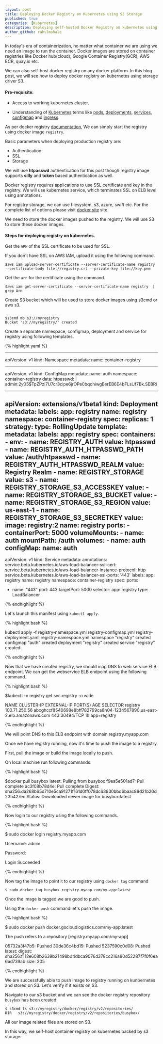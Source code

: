 ```yaml
---
layout: post
title: Deploying Docker Registry on Kubernetes using S3 Storage
published: true
categories: [Kubernetes]
description: Deploying self-hosted Docker Registry on kubernetes using S3 storage.
author_github: rahulmahale
---
```


In today's era of containerization,
no matter what container we are using
we need an image to run the container.
Docker images are stored on container registries
like Docker hub(cloud),
Google Container Registry(GCR), AWS ECR, quay.io etc.

We can also self-host docker registry on any docker platform.
In this blog post, we will see
how to deploy docker registry
on kubernetes using storage driver S3.

#### Pre-requisite:

 *  Access to working kubernetes cluster.

 * Understanding of [Kubernetes](http://kubernetes.io/)
terms like [pods](http://kubernetes.io/docs/user-guide/pods/),
[deployments](http://kubernetes.io/docs/user-guide/deployments/),
[services](https://kubernetes.io/docs/concepts/services-networking/service/),
[configmap](https://kubernetes.io/docs/tasks/configure-pod-container/configure-pod-configmap/)
and
[ingress](https://kubernetes.io/docs/concepts/services-networking/ingress/).


As per docker registry [documentation](https://docs.docker.com/registry/deploying/),
We can simply start the registry using docker image `registry`.

Basic parameters when deploying production registry are:

 * Authentication
 * SSL
 * Storage

We will use **htpasswd** authentication for this post though registry image
supports **silly** and **token** based authentication as well.

Docker registry requires applications to use SSL certificate and key in the registry.
We will use kubernetes service, which terminates SSL on ELB level using annotations.

For registry storage, we can use filesystem, s3, azure, swift etc. For the complete list of options please visit [docker site](https://docs.docker.com/registry/configuration/#storagedocker) site.

We need to store the docker images pushed to the registry.
We will use S3 to store these docker images.

#### Steps for deploying registry on kubernetes.

Get the `ARN` of the SSL certificate to be used for SSL.

If you don't have SSL on AWS IAM, upload it using the following command.

```
$aws iam upload-server-certificate --server-certificate-name registry --certificate-body file://registry.crt --private-key file://key.pem

```
Get the `arn` for the certificate using the command.

```
$aws iam get-server-certificate --server-certificate-name registry  | grep Arn

```

Create S3 bucket which will be used to store docker images using s3cmd or aws s3.

```

$s3cmd mb s3://myregistry
Bucket 's3://myregistry/' created

```

Create a separate namespace, configmap, deployment and service
for registry using following templates.

{% highlight yaml %}

---
apiVersion: v1
kind: Namespace
metadata:
name: container-registry

---
apiVersion: v1
kind: ConfigMap
metadata:
  name: auth
  namespace: container-registry
data:
  htpasswd: |
    admin:$2y$05$TpZPzI7U7cr3cipe6jrOPe0bqohiwgEerEB6E4bFLsUf7Bk.SEBRi

---
apiVersion: extensions/v1beta1
kind: Deployment
metadata:
  labels:
    app: registry
  name: registry
  namespace: container-registry
spec:
  replicas: 1
  strategy:
    type: RollingUpdate
  template:
    metadata:
      labels:
        app: registry
    spec:
      containers:
      - env:
        - name: REGISTRY_AUTH
          value: htpasswd
        - name: REGISTRY_AUTH_HTPASSWD_PATH
          value: /auth/htpasswd
        - name: REGISTRY_AUTH_HTPASSWD_REALM
          value: Registry Realm
        - name: REGISTRY_STORAGE
          value: s3
        - name: REGISTRY_STORAGE_S3_ACCESSKEY
          value: <your-s3-access-key>
        - name: REGISTRY_STORAGE_S3_BUCKET
          value: <your-registry-bucket>
        - name: REGISTRY_STORAGE_S3_REGION
          value: us-east-1
        - name: REGISTRY_STORAGE_S3_SECRETKEY
          value: <your-secret-s3-key>
        image: registry:2
        name: registry
        ports:
        - containerPort: 5000
        volumeMounts:
          - name: auth
            mountPath: /auth
      volumes:
        - name: auth
          configMap:
            name: auth
---
apiVersion: v1
kind: Service
metadata:
  annotations:
    service.beta.kubernetes.io/aws-load-balancer-ssl-cert: <your-iam-certificate-arn>
    service.beta.kubernetes.io/aws-load-balancer-instance-protocol: http
    service.beta.kubernetes.io/aws-load-balancer-ssl-ports: '443'
  labels:
    app: registry
  name: registry
  namespace: container-registry
spec:
  ports:
  - name: "443"
    port: 443
    targetPort: 5000
  selector:
    app: registry
type: LoadBalancer

{% endhighlight %}

Let's launch this manifest using `kubectl apply`.

{% highlight bash %}

kubectl apply -f registry-namespace.yml registry-configmap.yml registry-deployment.yaml registry-namespace.yml
namespace "registry" created
configmap "auth" created
deployment "registry" created
service "registry" created

{% endhighlight %}

Now that we have created registry, we should map DNS to web service ELB endpoint.
We can get the webservice ELB endpoint using the following command.

{% highlight bash %}

$kubectl -n registry get svc registry -o wide

NAME       CLUSTER-IP      EXTERNAL-IP                                                               PORT(S)         AGE       SELECTOR
registry   100.71.250.56   abcghccf8540698e8bff782799ca8h04-1234567890.us-east-2.elb.amazonaws.com   443:30494/TCP   1h       app=registry

{% endhighlight %}

We will point DNS to this ELB endpoint with domain registry.myapp.com

Once we have registry running, now it's time to push the image to a registry.

First, pull the image or build the image locally to push.

On local machine run following commands:

{% highlight bash %}

$docker pull busybox
latest: Pulling from busybox
f9ea5e501ad7: Pull complete
ac3f08b78d4e: Pull complete
Digest: sha256:da268b65d710e5ca91271f161d0ff078dc63930bbd6baac88d21b20d23b427ec
Status: Downloaded newer image for busybox:latest

{% endhighlight %}

Now login to our registry using the following commands.

{% highlight bash %}

$ sudo docker login registry.myapp.com

Username: admin

Password:

Login Succeeded

{% endhighlight %}

Now tag the image to point it to our registry using `docker tag` command

```
$ sudo docker tag busybox registry.myapp.com/my-app:latest

```
Once the image is tagged we are good to push.

Using the `docker push` command let's push the image.

{% highlight bash %}

$ sudo docker push docker.gocloudlogistics.com/my-app:latest

The push refers to a repository [registry.myapp.com/my-app]

05732a3f47b5: Pushed
30de36c4bd15: Pushed
5237590c0d08: Pushed
latest: digest: sha256:f112e608b2639b21498bd4dbca9076d378cc216a80d52287f7f0f6ea6ad739ab size: 205

{% endhighlight %}

We are successfully able to push image to registry running on kunbernetes and stored on S3.
Let's verify if it exists on S3.

Navigate to our s3 bucket and we can see the docker registry repository
`busybox` has been created.

```
$ s3cmd ls s3://myregistry/docker/registry/v2/repositories/
DIR   s3://myregistry/docker/registry/v2/repositories/busybox/

```
All our image related files are stored on S3.

In this way, we self-host container registry on kubernetes backed by s3 storage.
